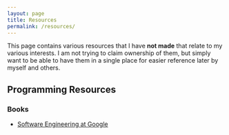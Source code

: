 ```yaml
---
layout: page
title: Resources
permalink: /resources/
---
```


This page contains various resources that I have **not made** that relate to my various interests. I am not trying to claim ownership of them, but simply want to be able to have them in a single place for easier reference later by myself and others.

## Programming Resources

### Books

- [Software Engineering at Google](/resources/books/google-swe-book/html/toc.html)
